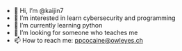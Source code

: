 - 👋 Hi, I’m @kaijin7
- 👀 I’m interested in learn cybersecurity and programming
- 🌱 I’m currently learning python
- 💞️ I’m looking for someone who teaches me
- 📫 How to reach me: ppcocaine@owleyes.ch

<!---
kaijin7/kaijin7 is a ✨ special ✨ repository because its `README.md` (this file) appears on your GitHub profile.
You can click the Preview link to take a look at your changes.
--->
